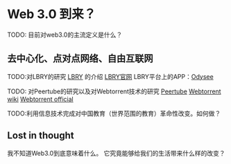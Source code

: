 # Web 3.0 到来？
TODO: 目前对web3.0的主流定义是什么？
## 去中心化、点对点网络、自由互联网

TODO:对LBRY的研究
 [LBRY](https://zh.wikipedia.org/zh-cn/LBRY) 的介绍 [LBRY官网](https://lbry.com/) LBRY平台上的APP：[Odysee](https://odysee.com/)

TODO: 对Peertube的研究以及对Webtorrent技术的研究
[Peertube](https://zh.wikipedia.org/zh-cn/PeerTube)
[Webtorrent wiki](https://en.wikipedia.org/wiki/WebTorrent)
[Webtorrent official](https://webtorrent.io/)

TODO:利用信息技术完成对中国教育（世界范围的教育）革命性改变。如何做？

## Lost in thought
我不知道Web3.0到底意味着什么。
它究竟能够给我们的生活带来什么样的改变？
